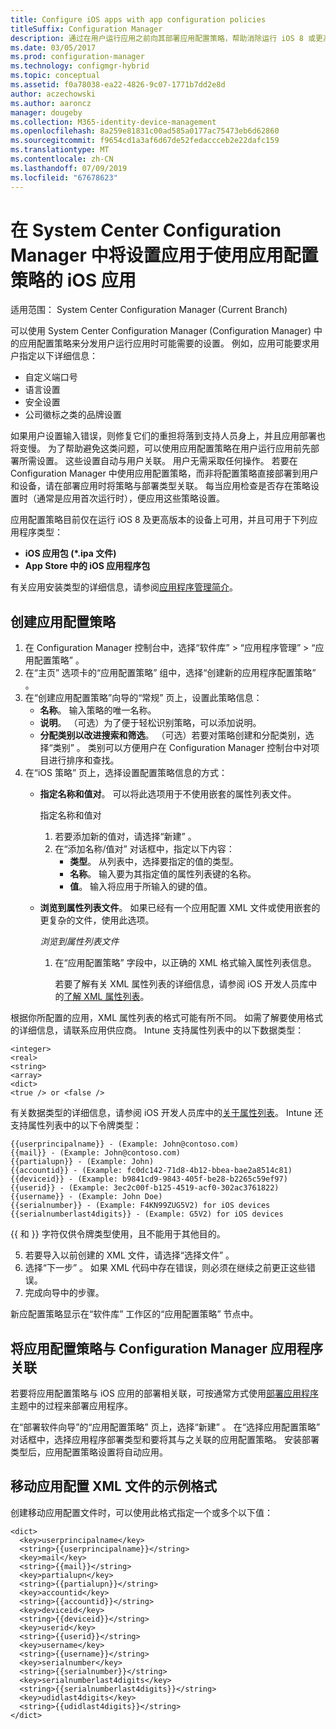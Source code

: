 ```yaml
---
title: Configure iOS apps with app configuration policies
titleSuffix: Configuration Manager
description: 通过在用户运行应用之前向其部署应用配置策略，帮助消除运行 iOS 8 或更高版本的设备上的配置问题。
ms.date: 03/05/2017
ms.prod: configuration-manager
ms.technology: configmgr-hybrid
ms.topic: conceptual
ms.assetid: f0a78038-ea22-4826-9c07-1771b7dd2e8d
author: aczechowski
ms.author: aaroncz
manager: dougeby
ms.collection: M365-identity-device-management
ms.openlocfilehash: 8a259e81831c00ad585a0177ac75473eb6d62860
ms.sourcegitcommit: f9654cd1a3af6d67de52fedaccceb2e22dafc159
ms.translationtype: MT
ms.contentlocale: zh-CN
ms.lasthandoff: 07/09/2019
ms.locfileid: "67678623"
---
```

# <a name="apply-settings-to-ios-apps-with-app-configuration-policies-in-system-center-configuration-manager"></a>在 System Center Configuration Manager 中将设置应用于使用应用配置策略的 iOS 应用

适用范围：  System Center Configuration Manager (Current Branch)


可以使用 System Center Configuration Manager (Configuration Manager) 中的应用配置策略来分发用户运行应用时可能需要的设置。 例如，应用可能要求用户指定以下详细信息：
- 自定义端口号
- 语言设置
- 安全设置
- 公司徽标之类的品牌设置

如果用户设置输入错误，则修复它们的重担将落到支持人员身上，并且应用部署也将变慢。
为了帮助避免这类问题，可以使用应用配置策略在用户运行应用前先部署所需设置。 这些设置自动与用户关联。 用户无需采取任何操作。
若要在 Configuration Manager 中使用应用配置策略，而非将配置策略直接部署到用户和设备，请在部署应用时将策略与部署类型关联。 每当应用检查是否存在策略设置时（通常是应用首次运行时），便应用这些策略设置。

应用配置策略目前仅在运行 iOS 8 及更高版本的设备上可用，并且可用于下列应用程序类型：

- **iOS 应用包 (\*.ipa 文件)**
- **App Store 中的 iOS 应用程序包**

有关应用安装类型的详细信息，请参阅[应用程序管理简介](/sccm/apps/understand/introduction-to-application-management)。

## <a name="create-an-app-configuration-policy"></a>创建应用配置策略

1. 在 Configuration Manager 控制台中，选择“软件库”   > “应用程序管理”   > “应用配置策略”  。
2. 在“主页”  选项卡的“应用配置策略”  组中，选择“创建新的应用程序配置策略”  。
3. 在“创建应用配置策略”向导的“常规”  页上，设置此策略信息：
   - **名称**。 输入策略的唯一名称。
   - **说明**。 （可选）为了便于轻松识别策略，可以添加说明。
   - **分配类别以改进搜索和筛选**。 （可选）若要对策略创建和分配类别，选择“类别”  。 类别可以方便用户在 Configuration Manager 控制台中对项目进行排序和查找。
4. 在“iOS 策略”  页上，选择设置配置策略信息的方式：
   - **指定名称和值对**。 可以将此选项用于不使用嵌套的属性列表文件。

      指定名称和值对 
        1. 若要添加新的值对，请选择“新建”  。
        2. 在“添加名称/值对”  对话框中，指定以下内容：
            - **类型**。 从列表中，选择要指定的值的类型。
            - **名称**。 输入要为其指定值的属性列表键的名称。
            - **值**。 输入将应用于所输入的键的值。

   - **浏览到属性列表文件**。 如果已经有一个应用配置 XML 文件或使用嵌套的更复杂的文件，使用此选项。

     *浏览到属性列表文件*

     1. 在“应用配置策略”  字段中，以正确的 XML 格式输入属性列表信息。

        若要了解有关 XML 属性列表的详细信息，请参阅 iOS 开发人员库中的[了解 XML 属性列表](https://developer.apple.com/library/ios/documentation/Cocoa/Conceptual/PropertyLists/UnderstandXMLPlist/UnderstandXMLPlist.html)。

根据你所配置的应用，XML 属性列表的格式可能有所不同。 如需了解要使用格式的详细信息，请联系应用供应商。
Intune 支持属性列表中的以下数据类型：

```
<integer>
<real>
<string>
<array>
<dict>
<true /> or <false />
```

有关数据类型的详细信息，请参阅 iOS 开发人员库中的[关于属性列表](https://developer.apple.com/library/content/documentation/Cocoa/Conceptual/PropertyLists/AboutPropertyLists/AboutPropertyLists.html)。
Intune 还支持属性列表中的以下令牌类型：

```
{{userprincipalname}} - (Example: John@contoso.com)
{{mail}} - (Example: John@contoso.com)
{{partialupn}} - (Example: John)
{{accountid}} - (Example: fc0dc142-71d8-4b12-bbea-bae2a8514c81)
{{deviceid}} - (Example: b9841cd9-9843-405f-be28-b2265c59ef97)
{{userid}} - (Example: 3ec2c00f-b125-4519-acf0-302ac3761822)
{{username}} - (Example: John Doe)
{{serialnumber}} - (Example: F4KN99ZUG5V2) for iOS devices
{{serialnumberlast4digits}} - (Example: G5V2) for iOS devices
```

{{ 和 }} 字符仅供令牌类型使用，且不能用于其他目的。

5. 若要导入以前创建的 XML 文件，请选择“选择文件”  。
6. 选择“下一步”  。 如果 XML 代码中存在错误，则必须在继续之前更正这些错误。
7. 完成向导中的步骤。

新应配置策略显示在“软件库”  工作区的“应用配置策略”  节点中。

## <a name="associate-an-app-configuration-policy-with-a-configuration-manager-application"></a>将应用配置策略与 Configuration Manager 应用程序关联

若要将应用配置策略与 iOS 应用的部署相关联，可按通常方式使用[部署应用程序](/sccm/apps/deploy-use/deploy-applications)主题中的过程来部署应用程序。

在“部署软件向导”的“应用配置策略”  页上，选择“新建”  。 在“选择应用配置策略”  对话框中，选择应用程序部署类型和要将其与之关联的应用配置策略。
安装部署类型后，应用配置策略设置将自动应用。

## <a name="example-format-for-the-mobile-app-configuration-xml-file"></a>移动应用配置 XML 文件的示例格式

创建移动应用配置文件时，可以使用此格式指定一个或多个以下值：

```
<dict>
  <key>userprincipalname</key>
  <string>{{userprincipalname}}</string>
  <key>mail</key>
  <string>{{mail}}</string>
  <key>partialupn</key>
  <string>{{partialupn}}</string>
  <key>accountid</key>
  <string>{{accountid}}</string>
  <key>deviceid</key>
  <string>{{deviceid}}</string>
  <key>userid</key>
  <string>{{userid}}</string>
  <key>username</key>
  <string>{{username}}</string>
  <key>serialnumber</key>
  <string>{{serialnumber}}</string>
  <key>serialnumberlast4digits</key>
  <string>{{serialnumberlast4digits}}</string>
  <key>udidlast4digits</key>
  <string>{{udidlast4digits}}</string>
</dict>
```
